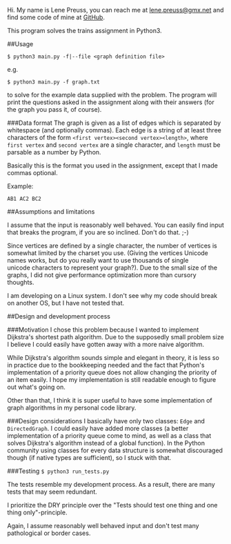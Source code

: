 Hi. My name is Lene Preuss, you can reach me at lene.preuss@gmx.net and find some code of mine at 
[GitHub](https://github.com/lene).

This program solves the trains assignment in Python3.


##Usage

`$ python3 main.py -f|--file <graph definition file>`

e.g.

`$ python3 main.py -f graph.txt`

to solve for the example data supplied with the problem. The program will print the questions asked
in the assignment along with their answers (for the graph you pass it, of course).
 
###Data format
The graph is given as a list of edges which is separated by whitespace (and optionally commas).
Each edge is a string of at least three characters of the form `<first vertex><second vertex><length>`,
where `first vertex` and `second vertex` are a single character, and `length` must be parsable as a
number by Python. 

Basically this is the format you used in the assignment, except that I made commas optional.

Example:

`AB1 AC2 BC2`


##Assumptions and limitations

I assume that the input is reasonably well behaved. You can easily find input that breaks the program, if
you are so inclined. Don't do that. ;-)

Since vertices are defined by a single character, the number of vertices is somewhat limited by the charset
you use. (Giving the vertices Unicode names works, but do you really want to use thousands of single  
unicode characters to represent your graph?). Due to the small size of the graphs, I did not give performance 
optimization more than cursory thoughts.

I am developing on a Linux system. I don't see why my code should break on another OS, but I have not tested
that.


##Design and development process

###Motivation
I chose this problem because I wanted to implement Dijkstra's shortest path algorithm. Due to the supposedly
small problem size I believe I could easily have gotten away with a more naive algorithm.

While Dijkstra's algorithm sounds simple and elegant in theory, it is less so in practice due to the bookkeeping 
needed and the fact that Python's implementation of a priority queue does not allow changing the priority of an
item easily. I hope my implementation is still readable enough to figure out what's going on.

Other than that, I think it is super useful to have some implementation of graph algorithms in my personal 
code library.

###Design considerations
I basically have only two classes: `Edge` and `DirectedGraph`. I could easily have added more classes (a better 
implementation of a priority queue come to mind, as well as a class that solves Dijkstra's algorithm instead 
of a global function). In the Python community using classes for every data structure is somewhat discouraged
though (if native types are sufficient), so I stuck with that.

###Testing
`$ python3 run_tests.py`

The tests resemble my development process. As a result, there are many tests that may seem redundant.
 
I prioritize the DRY principle over the "Tests should test one thing and one thing only"-principle.

Again, I assume reasonably well behaved input and don't test many pathological or border cases.

